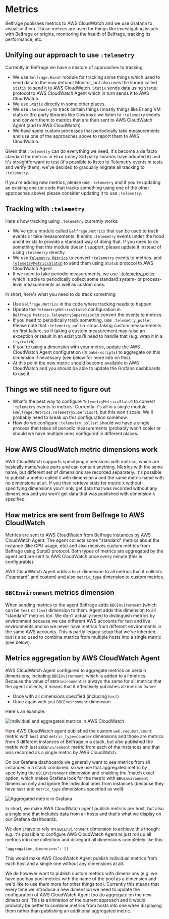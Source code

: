 # Metrics

Belfrage publishes metrics to AWS CloudWatch and we use Grafana to visualise
them. Those metrics are used for things like investigating issues with Belfrage
or origins, monitoring the health of Belfrage, tracking its performance, etc.

## Unifying our approach to use `:telemetry`

Currently in Belfrage we have a mixture of approaches to tracking:

* We use `Belfrage.Event` module for tracking some things which used to send
  data to the now defunct Monitor, but also uses the library called `Statix` to
  send it to AWS CloudWatch. `Statix` sends data using `StatsD` protocol to AWS
  CloudWatch Agent which in turn sends it to AWS CloudWatch.
* We use `Statix` directly in some other places.
* We use `:telemetry` to track certain things (mostly things like Erlang VM
  stats or 3rd party libraries like Cowboy): we listen to `:telemetry` events
  and convert them to metrics that are then sent to AWS CloudWatch Agent (and
  to AWS CloudWatch).
* We have some custom processes that periodically take measurements and use one
  of the approaches above to report them to AWS CloudWatch.

Given that `:telemetry` can do everything we need, it's become a de facto
standard for metrics in Elixir (many 3rd party libraries have adopted it) and
it's straightforward to test (it's possible to listen to Telemetry events in
tests and verify them), we've decided to gradually migrate all tracking to
`:telemetry`.

If you're adding new metrics, please use `:telemetry` and if you're updating an
existing one (or code that tracks something using one of the other approaches
above) please consider updating it to use `:telemetry`.

## Tracking with `:telemetry`

Here's how tracking using `:telemetry` currently works:

* We've got a module called `Belfrage.Metrics` that can be used to track events
  or take measurements. It emits `:telemetry` events under the hood and it
  exists to provide a standard way of doing that. If you need to do something
  that this module doesn't support, please update it instead of using
  `:telemetry` directly.
* We use
  [`Telemetry.Metrics`](https://hexdocs.pm/telemetry_metrics/0.6.1/Telemetry.Metrics.html)
  to convert `:telemetry` events to metrics. and
  [`TelemetryMetricsStatsD`](https://hexdocs.pm/telemetry_metrics_statsd/TelemetryMetricsStatsd.html)
  to send them using `StatsD` protocol to AWS CloudWatch Agent.
* If we need to take periodic measurements, we use
  [`:telemetry_poller](https://hexdocs.pm/telemetry_poller/readme.html) which
  is able to periodically collect some standard system- or process-level
  measurements as well as custom ones. 

In short, here's what you need to do track something:

* Use `Belfrage.Metrics` in the code where tracking needs to happen.
* Update the `TelemetryMetricsStatsD` configuration in
  `Belfrage.Metrics.TelemetrySupervisor` to convert the events to metrics.
* If you need to periodically track something, use `:telemetry_poller`. Please
  note that `:telemetry_poller` stops taking custom measurements on first
  failure, so if taking a custom measurement may raise an exception or result
  in an exist you'll need to handle that (e.g. wrap it in a `try/catch`).
* If you're using a dimension with your metric, update the AWS CloudWatch Agent
  configuration (in `bake-scripts`) to aggregate on this dimension if necessary
  (see below for more info on this).
* At this point the new metric should become available in AWS CloudWatch and
  you should be able to update the Grafana dashboards to use it.

## Things we still need to figure out

* What's the best way to configure `TelemetryMetricsStatsD` to convert
  `:telemetry` events to metrics. Currently it's all in a single module
  (`Belfrage.Metrics.TelemetrySupervisor`), but this won't scale. We'll
  probably need to break up this configuration somehow.
* How do we configure `:telemetry_poller`: should we have a single process that
  takes all periodic measurements (probably won't scale) or should we have
  multiple ones configured in different places.

## How AWS CloudWatch metric dimensions work

AWS CloudWatch supports specifying dimensions with metrics, which are basically
name/value pairs and can contain anything. Metrics with the same name, but
different set of dimensions are recorded separately. It's possible to publish a
metric called `X` with dimension `A` and the same metric name with no
dimensions at all. If you then retrieve stats for metric `X` without specifying
dimensions you'll only get data that was recorded without any dimensions and
you won't get data that was published with dimension `A` specified.

## How metrics are sent from Belfrage to AWS CloudWatch

Metrics are sent to AWS CloudWatch from Belfrage instances by AWS CloudWatch
Agent. The agent collects some "standard" metrics about the instance (like CPU
usage, etc) and also receives custom metrics from Belfrage using StatsD
protocol. Both types of metrics are aggregated by the agent and are sent to AWS
CloudWatch once every minute (this is configurable).

AWS CloudWatch Agent adds a `host` dimension to all metrics that it collects
("standard" and custom) and also `metric_type` dimension to custom metrics.

## `BBCEnvironment` metrics dimension

When sending metrics to the agent Belfrage adds `BBCEnvironment` (which can be
`test` or `live`) dimension to them. Agent adds this dimension to all
"standard" metrics too. We don't actually need to distinguish metrics by
environment because we use different AWS accounts for test and live
environments and so we never have metrics from different environments in the
same AWS accounts. This is partly legacy setup that we've inherited, but is
also used to combine metrics from multiple hosts into a single metric (see
below).

## Metrics aggregation by AWS CloudWatch Agent

AWS CloudWatch Agent configured to aggregate metrics on certain dimensions,
including `BBCEnvironment`, which is added to all metrics. Because the value of
`BBCEnvironment` is always the same for all metrics that the agent collects, it
means that it effectively publishes all metrics twice:

* Once with all dimensions specified (including `host`)
* Once again with just `BBCEnvironment` dimension

Here's an example:

![Individual and aggregated metrics in AWS
CloudWatch](/docs/img/topics/metrics/aggregated_metric.png)

Here AWS CloudWatch agent published the custom `web.request.count` metric with
`host` and `metric_type=counter` dimensions and those are metrics from 3
different instances of Belfrage in a stack, but also published the metric with
just `BBCEnvironment` metric from each of the instances and that was recorded
as a single metric by AWS CloudWatch.

On our Grafana dashboards we generally want to see metrics from all instances
in a stack combined, so we use that aggregated metric by specifying the
`BBCEnvironment` dimension and enabling the 'match exact' option, which makes
Grafana look for the metric with `BBCEnvironment` dimension only and ignore the
individual ones from instances (because they have `host` and `metric_type`
dimensions specified as well):

![Aggregated metric in
Grafana](/docs/img/topics/metrics/aggregated_metric_grafana.png)

In short, we make AWS CloudWatch agent publish metrics per host, but also a
single one that includes data from all hosts and that's what we display on our
Grafana dashboards.

We don't have to rely on `BBCEnvironment` dimension to achieve this though:
e.g. it's possible to configure AWS CloudWatch Agent to just roll up all
metrics into one collection and disregard all dimensions completely like this:

```
"aggregation_dimensions": []
```

This would make AWS CloudWatch Agent publish individual metrics from each host
and a single one without any dimensions at all.

We do however want to publish custom metrics with dimensions (e.g. we have
poolboy pool metrics with the name of the pool as a dimension and we'd like to
use them more for other things too). Currently this means that every time we
introduce a new dimension we need to update the configuration of AWS CloudWatch
Agent too (to aggregate on the new dimension). This is a limitation of the
current approach and it would probably be better to combine metrics from hosts
into one when displaying them rather than publishing an additional aggregated
metric.
